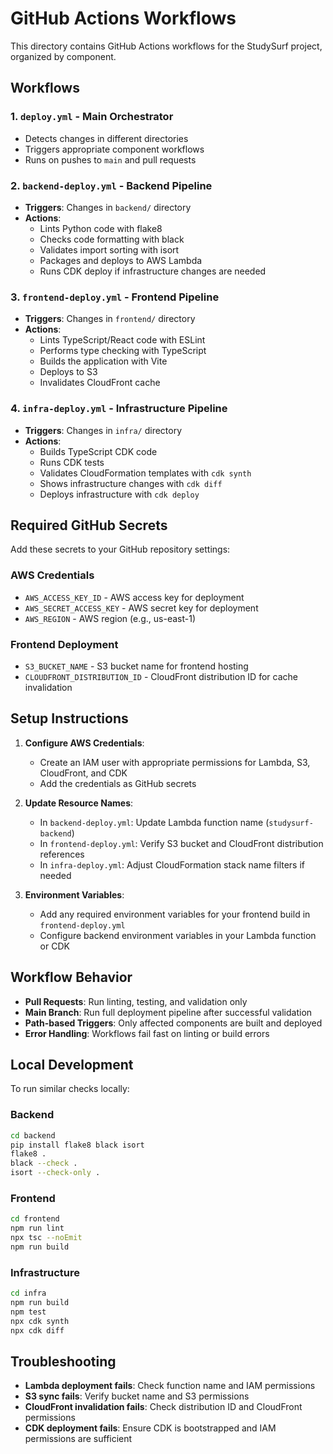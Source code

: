 # GitHub Actions Workflows

This directory contains GitHub Actions workflows for the StudySurf project, organized by component.

## Workflows

### 1. `deploy.yml` - Main Orchestrator
- Detects changes in different directories
- Triggers appropriate component workflows
- Runs on pushes to `main` and pull requests

### 2. `backend-deploy.yml` - Backend Pipeline
- **Triggers**: Changes in `backend/` directory
- **Actions**:
  - Lints Python code with flake8
  - Checks code formatting with black
  - Validates import sorting with isort
  - Packages and deploys to AWS Lambda
  - Runs CDK deploy if infrastructure changes are needed

### 3. `frontend-deploy.yml` - Frontend Pipeline
- **Triggers**: Changes in `frontend/` directory
- **Actions**:
  - Lints TypeScript/React code with ESLint
  - Performs type checking with TypeScript
  - Builds the application with Vite
  - Deploys to S3
  - Invalidates CloudFront cache

### 4. `infra-deploy.yml` - Infrastructure Pipeline
- **Triggers**: Changes in `infra/` directory
- **Actions**:
  - Builds TypeScript CDK code
  - Runs CDK tests
  - Validates CloudFormation templates with `cdk synth`
  - Shows infrastructure changes with `cdk diff`
  - Deploys infrastructure with `cdk deploy`

## Required GitHub Secrets

Add these secrets to your GitHub repository settings:

### AWS Credentials
- `AWS_ACCESS_KEY_ID` - AWS access key for deployment
- `AWS_SECRET_ACCESS_KEY` - AWS secret key for deployment
- `AWS_REGION` - AWS region (e.g., us-east-1)

### Frontend Deployment
- `S3_BUCKET_NAME` - S3 bucket name for frontend hosting
- `CLOUDFRONT_DISTRIBUTION_ID` - CloudFront distribution ID for cache invalidation

## Setup Instructions

1. **Configure AWS Credentials**:
   - Create an IAM user with appropriate permissions for Lambda, S3, CloudFront, and CDK
   - Add the credentials as GitHub secrets

2. **Update Resource Names**:
   - In `backend-deploy.yml`: Update Lambda function name (`studysurf-backend`)
   - In `frontend-deploy.yml`: Verify S3 bucket and CloudFront distribution references
   - In `infra-deploy.yml`: Adjust CloudFormation stack name filters if needed

3. **Environment Variables**:
   - Add any required environment variables for your frontend build in `frontend-deploy.yml`
   - Configure backend environment variables in your Lambda function or CDK

## Workflow Behavior

- **Pull Requests**: Run linting, testing, and validation only
- **Main Branch**: Run full deployment pipeline after successful validation
- **Path-based Triggers**: Only affected components are built and deployed
- **Error Handling**: Workflows fail fast on linting or build errors

## Local Development

To run similar checks locally:

### Backend
```bash
cd backend
pip install flake8 black isort
flake8 .
black --check .
isort --check-only .
```

### Frontend
```bash
cd frontend
npm run lint
npx tsc --noEmit
npm run build
```

### Infrastructure
```bash
cd infra
npm run build
npm test
npx cdk synth
npx cdk diff
```

## Troubleshooting

- **Lambda deployment fails**: Check function name and IAM permissions
- **S3 sync fails**: Verify bucket name and S3 permissions
- **CloudFront invalidation fails**: Check distribution ID and CloudFront permissions
- **CDK deployment fails**: Ensure CDK is bootstrapped and IAM permissions are sufficient

